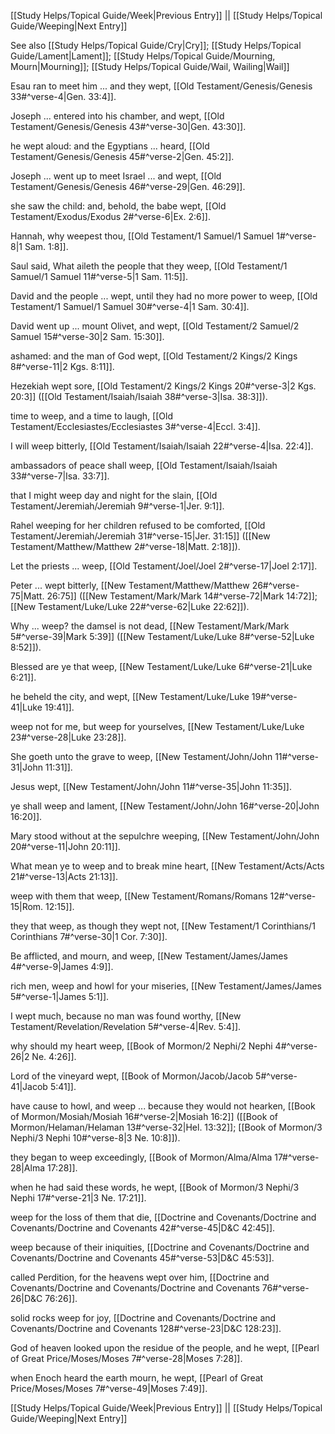 [[Study Helps/Topical Guide/Week|Previous Entry]]  ||  [[Study Helps/Topical Guide/Weeping|Next Entry]]

 See also [[Study Helps/Topical Guide/Cry|Cry]]; [[Study Helps/Topical Guide/Lament|Lament]]; [[Study Helps/Topical Guide/Mourning, Mourn|Mourning]]; [[Study Helps/Topical Guide/Wail, Wailing|Wail]]

 Esau ran to meet him ... and they wept, [[Old Testament/Genesis/Genesis 33#^verse-4|Gen. 33:4]].

 Joseph ... entered into his chamber, and wept, [[Old Testament/Genesis/Genesis 43#^verse-30|Gen. 43:30]].

 he wept aloud: and the Egyptians ... heard, [[Old Testament/Genesis/Genesis 45#^verse-2|Gen. 45:2]].

 Joseph ... went up to meet Israel ... and wept, [[Old Testament/Genesis/Genesis 46#^verse-29|Gen. 46:29]].

 she saw the child: and, behold, the babe wept, [[Old Testament/Exodus/Exodus 2#^verse-6|Ex. 2:6]].

 Hannah, why weepest thou, [[Old Testament/1 Samuel/1 Samuel 1#^verse-8|1 Sam. 1:8]].

 Saul said, What aileth the people that they weep, [[Old Testament/1 Samuel/1 Samuel 11#^verse-5|1 Sam. 11:5]].

 David and the people ... wept, until they had no more power to weep, [[Old Testament/1 Samuel/1 Samuel 30#^verse-4|1 Sam. 30:4]].

 David went up ... mount Olivet, and wept, [[Old Testament/2 Samuel/2 Samuel 15#^verse-30|2 Sam. 15:30]].

 ashamed: and the man of God wept, [[Old Testament/2 Kings/2 Kings 8#^verse-11|2 Kgs. 8:11]].

 Hezekiah wept sore, [[Old Testament/2 Kings/2 Kings 20#^verse-3|2 Kgs. 20:3]] ([[Old Testament/Isaiah/Isaiah 38#^verse-3|Isa. 38:3]]).

 time to weep, and a time to laugh, [[Old Testament/Ecclesiastes/Ecclesiastes 3#^verse-4|Eccl. 3:4]].

 I will weep bitterly, [[Old Testament/Isaiah/Isaiah 22#^verse-4|Isa. 22:4]].

 ambassadors of peace shall weep, [[Old Testament/Isaiah/Isaiah 33#^verse-7|Isa. 33:7]].

 that I might weep day and night for the slain, [[Old Testament/Jeremiah/Jeremiah 9#^verse-1|Jer. 9:1]].

 Rahel weeping for her children refused to be comforted, [[Old Testament/Jeremiah/Jeremiah 31#^verse-15|Jer. 31:15]] ([[New Testament/Matthew/Matthew 2#^verse-18|Matt. 2:18]]).

 Let the priests ... weep, [[Old Testament/Joel/Joel 2#^verse-17|Joel 2:17]].

 Peter ... wept bitterly, [[New Testament/Matthew/Matthew 26#^verse-75|Matt. 26:75]] ([[New Testament/Mark/Mark 14#^verse-72|Mark 14:72]]; [[New Testament/Luke/Luke 22#^verse-62|Luke 22:62]]).

 Why ... weep? the damsel is not dead, [[New Testament/Mark/Mark 5#^verse-39|Mark 5:39]] ([[New Testament/Luke/Luke 8#^verse-52|Luke 8:52]]).

 Blessed are ye that weep, [[New Testament/Luke/Luke 6#^verse-21|Luke 6:21]].

 he beheld the city, and wept, [[New Testament/Luke/Luke 19#^verse-41|Luke 19:41]].

 weep not for me, but weep for yourselves, [[New Testament/Luke/Luke 23#^verse-28|Luke 23:28]].

 She goeth unto the grave to weep, [[New Testament/John/John 11#^verse-31|John 11:31]].

 Jesus wept, [[New Testament/John/John 11#^verse-35|John 11:35]].

 ye shall weep and lament, [[New Testament/John/John 16#^verse-20|John 16:20]].

 Mary stood without at the sepulchre weeping, [[New Testament/John/John 20#^verse-11|John 20:11]].

 What mean ye to weep and to break mine heart, [[New Testament/Acts/Acts 21#^verse-13|Acts 21:13]].

 weep with them that weep, [[New Testament/Romans/Romans 12#^verse-15|Rom. 12:15]].

 they that weep, as though they wept not, [[New Testament/1 Corinthians/1 Corinthians 7#^verse-30|1 Cor. 7:30]].

 Be afflicted, and mourn, and weep, [[New Testament/James/James 4#^verse-9|James 4:9]].

 rich men, weep and howl for your miseries, [[New Testament/James/James 5#^verse-1|James 5:1]].

 I wept much, because no man was found worthy, [[New Testament/Revelation/Revelation 5#^verse-4|Rev. 5:4]].

 why should my heart weep, [[Book of Mormon/2 Nephi/2 Nephi 4#^verse-26|2 Ne. 4:26]].

 Lord of the vineyard wept, [[Book of Mormon/Jacob/Jacob 5#^verse-41|Jacob 5:41]].

 have cause to howl, and weep ... because they would not hearken, [[Book of Mormon/Mosiah/Mosiah 16#^verse-2|Mosiah 16:2]] ([[Book of Mormon/Helaman/Helaman 13#^verse-32|Hel. 13:32]]; [[Book of Mormon/3 Nephi/3 Nephi 10#^verse-8|3 Ne. 10:8]]).

 they began to weep exceedingly, [[Book of Mormon/Alma/Alma 17#^verse-28|Alma 17:28]].

 when he had said these words, he wept, [[Book of Mormon/3 Nephi/3 Nephi 17#^verse-21|3 Ne. 17:21]].

 weep for the loss of them that die, [[Doctrine and Covenants/Doctrine and Covenants/Doctrine and Covenants 42#^verse-45|D&C 42:45]].

 weep because of their iniquities, [[Doctrine and Covenants/Doctrine and Covenants/Doctrine and Covenants 45#^verse-53|D&C 45:53]].

 called Perdition, for the heavens wept over him, [[Doctrine and Covenants/Doctrine and Covenants/Doctrine and Covenants 76#^verse-26|D&C 76:26]].

 solid rocks weep for joy, [[Doctrine and Covenants/Doctrine and Covenants/Doctrine and Covenants 128#^verse-23|D&C 128:23]].

 God of heaven looked upon the residue of the people, and he wept, [[Pearl of Great Price/Moses/Moses 7#^verse-28|Moses 7:28]].

 when Enoch heard the earth mourn, he wept, [[Pearl of Great Price/Moses/Moses 7#^verse-49|Moses 7:49]].

[[Study Helps/Topical Guide/Week|Previous Entry]]  ||  [[Study Helps/Topical Guide/Weeping|Next Entry]]